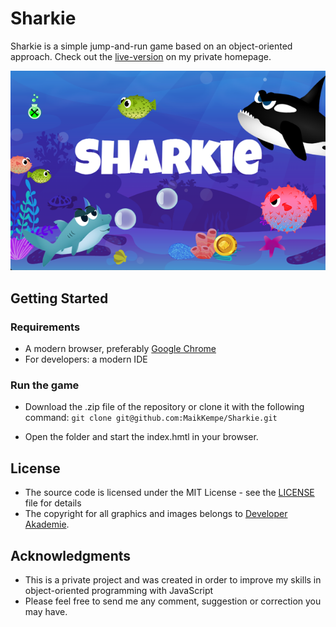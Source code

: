 # Sharkie
Sharkie is a simple jump-and-run game based on an object-oriented approach. Check out the [live-version](https://maik-kempe.de/sharkie/index.html) on my private homepage.


![screenshot](./img/preview.png)

## Getting Started

### Requirements

- A modern browser, preferably [Google Chrome](https://www.google.com/chrome/)
- For developers: a modern IDE

### Run the game

- Download the .zip file of the repository or clone it with the following command: `git clone git@github.com:MaikKempe/Sharkie.git`

- Open the folder and start the index.hmtl in your browser.

## License
- The source code is licensed under the MIT License - see the [LICENSE](LICENSE) file for details
- The copyright for all graphics and images belongs to [Developer Akademie](https://developerakademie.com/).

## Acknowledgments
- This is a private project and was created in order to improve my skills in object-oriented programming with JavaScript
- Please feel free to send me any comment, suggestion or correction you may have.
